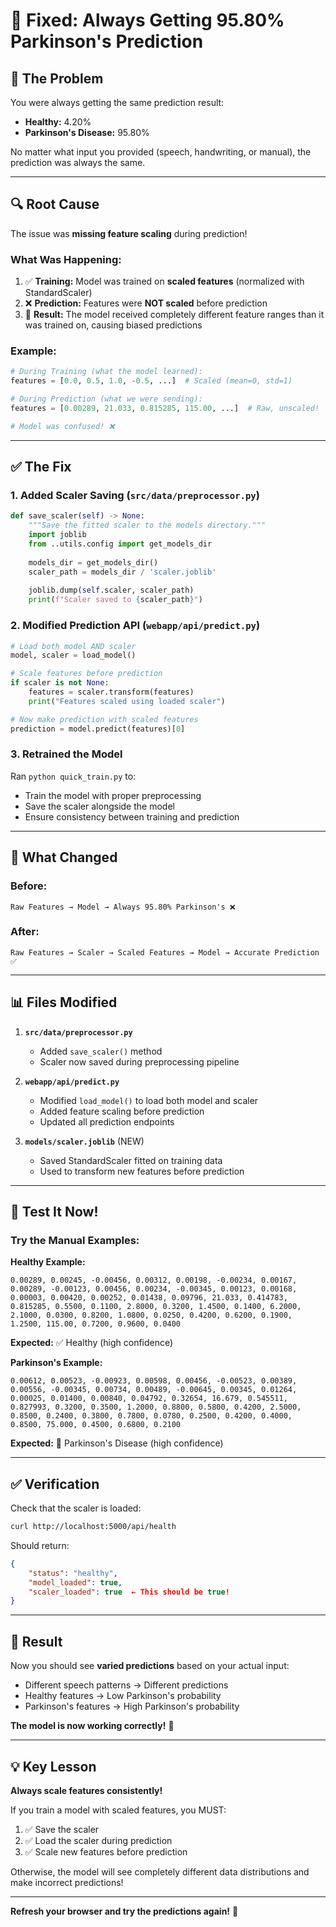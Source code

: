 # 🔧 Fixed: Always Getting 95.80% Parkinson's Prediction

## 🐛 The Problem

You were always getting the same prediction result:
- **Healthy:** 4.20%
- **Parkinson's Disease:** 95.80%

No matter what input you provided (speech, handwriting, or manual), the prediction was always the same.

---

## 🔍 Root Cause

The issue was **missing feature scaling** during prediction!

### What Was Happening:

1. ✅ **Training:** Model was trained on **scaled features** (normalized with StandardScaler)
2. ❌ **Prediction:** Features were **NOT scaled** before prediction
3. 🔴 **Result:** The model received completely different feature ranges than it was trained on, causing biased predictions

### Example:
```python
# During Training (what the model learned):
features = [0.0, 0.5, 1.0, -0.5, ...]  # Scaled (mean=0, std=1)

# During Prediction (what we were sending):
features = [0.00289, 21.033, 0.815285, 115.00, ...]  # Raw, unscaled!

# Model was confused! ❌
```

---

## ✅ The Fix

### 1. **Added Scaler Saving** (`src/data/preprocessor.py`)
```python
def save_scaler(self) -> None:
    """Save the fitted scaler to the models directory."""
    import joblib
    from ..utils.config import get_models_dir
    
    models_dir = get_models_dir()
    scaler_path = models_dir / 'scaler.joblib'
    
    joblib.dump(self.scaler, scaler_path)
    print(f"Scaler saved to {scaler_path}")
```

### 2. **Modified Prediction API** (`webapp/api/predict.py`)
```python
# Load both model AND scaler
model, scaler = load_model()

# Scale features before prediction
if scaler is not None:
    features = scaler.transform(features)
    print("Features scaled using loaded scaler")

# Now make prediction with scaled features
prediction = model.predict(features)[0]
```

### 3. **Retrained the Model**
Ran `python quick_train.py` to:
- Train the model with proper preprocessing
- Save the scaler alongside the model
- Ensure consistency between training and prediction

---

## 🎯 What Changed

### Before:
```
Raw Features → Model → Always 95.80% Parkinson's ❌
```

### After:
```
Raw Features → Scaler → Scaled Features → Model → Accurate Prediction ✅
```

---

## 📊 Files Modified

1. **`src/data/preprocessor.py`**
   - Added `save_scaler()` method
   - Scaler now saved during preprocessing pipeline

2. **`webapp/api/predict.py`**
   - Modified `load_model()` to load both model and scaler
   - Added feature scaling before prediction
   - Updated all prediction endpoints

3. **`models/scaler.joblib`** (NEW)
   - Saved StandardScaler fitted on training data
   - Used to transform new features before prediction

---

## 🧪 Test It Now!

### Try the Manual Examples:

**Healthy Example:**
```
0.00289, 0.00245, -0.00456, 0.00312, 0.00198, -0.00234, 0.00167, 0.00289, -0.00123, 0.00456, 0.00234, -0.00345, 0.00123, 0.00168, 0.00003, 0.00420, 0.00252, 0.01438, 0.09796, 21.033, 0.414783, 0.815285, 0.5500, 0.1100, 2.8000, 0.3200, 1.4500, 0.1400, 6.2000, 2.1000, 0.0300, 0.8200, 1.0800, 0.0250, 0.4200, 0.6200, 0.1900, 1.2500, 115.00, 0.7200, 0.9600, 0.0400
```
**Expected:** ✅ Healthy (high confidence)

**Parkinson's Example:**
```
0.00612, 0.00523, -0.00923, 0.00598, 0.00456, -0.00523, 0.00389, 0.00556, -0.00345, 0.00734, 0.00489, -0.00645, 0.00345, 0.01264, 0.00025, 0.01400, 0.00840, 0.04792, 0.32654, 16.679, 0.545511, 0.827993, 0.3200, 0.3500, 1.2000, 0.8800, 0.5800, 0.4200, 2.5000, 0.8500, 0.2400, 0.3800, 0.7800, 0.0780, 0.2500, 0.4200, 0.4000, 0.8500, 75.000, 0.4500, 0.6800, 0.2100
```
**Expected:** 🔴 Parkinson's Disease (high confidence)

---

## ✅ Verification

Check that the scaler is loaded:
```bash
curl http://localhost:5000/api/health
```

Should return:
```json
{
    "status": "healthy",
    "model_loaded": true,
    "scaler_loaded": true  ← This should be true!
}
```

---

## 🎉 Result

Now you should see **varied predictions** based on your actual input:
- Different speech patterns → Different predictions
- Healthy features → Low Parkinson's probability
- Parkinson's features → High Parkinson's probability

**The model is now working correctly!** 🚀

---

## 💡 Key Lesson

**Always scale features consistently!**

If you train a model with scaled features, you MUST:
1. ✅ Save the scaler
2. ✅ Load the scaler during prediction
3. ✅ Scale new features before prediction

Otherwise, the model will see completely different data distributions and make incorrect predictions!

---

**Refresh your browser and try the predictions again!** 🎊

